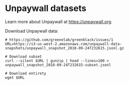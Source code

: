 # Unpaywall datasets

Learn more about Unpaywall at https://unpaywall.org.

Download Unpaywall data:

```
# https://github.com/greenelab/greenblack/issues/1
URL=https://s3-us-west-2.amazonaws.com/unpaywall-data-snapshots/unpaywall_snapshot_2018-09-24T232615.jsonl.gz

# Download subset
curl --silent $URL | gunzip | head --lines=100 > unpaywall_snapshot_2018-09-24T232615-subset.jsonl

# Download entirety
wget $URL
```
